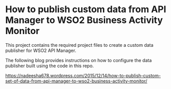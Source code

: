 # How to publish custom data from API Manager to WSO2 Business Activity Monitor

This project contains the required project files to create a custom data publisher for WSO2 API Manager. 

The following blog provides instructions on how to configure the data publisher built using the code in this repo.

https://nadeesha678.wordpress.com/2015/12/14/how-to-publish-custom-set-of-data-from-api-manager-to-wso2-business-activity-monitor/
